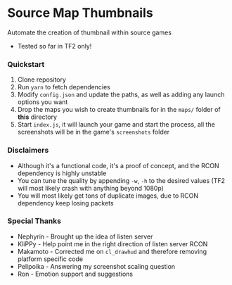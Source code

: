 # Source Map Thumbnails

Automate the creation of thumbnail within source games

- Tested so far in TF2 only!

### Quickstart

1. Clone repository
2. Run `yarn` to fetch dependencies
3. Modify `config.json` and update the paths, as well as adding any launch options you want
4. Drop the maps you wish to create thumbnails for in the `maps/` folder of **this** directory
5. Start `index.js`, it will launch your game and start the process, all the screenshots will be in the game's `screenshots` folder

### Disclaimers

- Although it's a functional code, it's a proof of concept, and the RCON dependency is highly unstable
- You can tune the quality by appending `-w`, `-h` to the desired values (TF2 will most likely crash with anything beyond 1080p)
- You will most likely get tons of duplicate images, due to RCON dependency keep losing packets

### Special Thanks

- Nephyrin - Brought up the idea of listen server
- KliPPy - Help point me in the right direction of listen server RCON
- Makamoto - Corrected me on `cl_drawhud` and therefore removing platform specific code
- Pelipoika - Answering my screenshot scaling question
- Ron - Emotion support and suggestions
